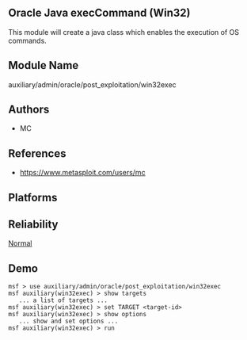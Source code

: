 ## Oracle Java execCommand (Win32)

This module will create a java class which enables the 
execution of OS commands.


## Module Name
auxiliary/admin/oracle/post_exploitation/win32exec

## Authors
* MC


## References
* https://www.metasploit.com/users/mc




## Platforms


## Reliability
[Normal](https://github.com/rapid7/metasploit-framework/wiki/Exploit-Ranking)

## Demo

```
msf > use auxiliary/admin/oracle/post_exploitation/win32exec
msf auxiliary(win32exec) > show targets
   ... a list of targets ...
msf auxiliary(win32exec) > set TARGET <target-id>
msf auxiliary(win32exec) > show options
   ... show and set options ...
msf auxiliary(win32exec) > run
```
    
    